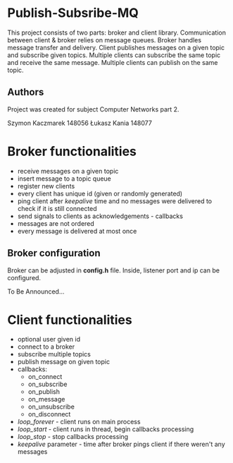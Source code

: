 # Publish-Subsribe-MQ

This project consists of two parts: broker and client library.
Communication between client & broker relies on message queues.
Broker handles message transfer and delivery.
Client publishes messages on a given topic and subscribe given topics.
Multiple clients can subscribe the same topic and receive the same message.
Multiple clients can publish on the same topic.

## Authors
Project was created for subject Computer Networks part 2.

Szymon Kaczmarek 148056
Łukasz Kania 148077

# Broker functionalities

- receive messages on a given topic
- insert message to a topic queue
- register new clients
- every client has unique id (given or randomly generated)
- ping client after *keepalive* time and no messages were delivered to check if it is still connected
- send signals to clients as acknowledgements - callbacks
- messages are not ordered
- every message is delivered at most once

## Broker configuration

Broker can be adjusted in **config.h** file.
Inside, listener port and ip can be configured.

To Be Announced...

# Client functionalities

- optional user given id
- connect to a broker
- subscribe multiple topics
- publish message on given topic
- callbacks:
    * on_connect
    * on_subscribe
    * on_publish
    * on_message
    * on_unsubscribe
    * on_disconnect
- *loop_forever* - client runs on main process
- *loop_start* - client runs in thread, begin callbacks processing
- *loop_stop* - stop callbacks processing
- *keepalive* parameter - time after broker pings client if there weren't any messages


